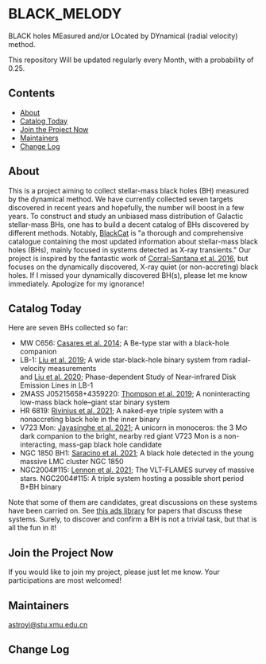 # BLACK_MELODY
BLACK holes MEasured and/or LOcated by DYnamical (radial velocity) method.

This repository Will be updated regularly every Month, with a probability of 0.25.

## Contents
* [About](#About)
* [Catalog Today](#Catalog-Today)
* [Join the Project Now](#Join-the-Project-Now)
* [Maintainers](#Maintainers)
* [Change Log](#Change-Log)

## About
This is a project aiming to collect stellar-mass black holes (BH) measured by the dynamical method.
We have currently collected seven targets discovered in recent years 
and hopefully, the number will boost in a few years.
To construct and study an unbiased mass distribution of Galactic stellar-mass BHs, 
one has to build a decent catalog of BHs discovered by different methods.
Notably, [BlackCat](https://www.astro.puc.cl/BlackCAT/index.php) is 
"a thorough and comprehensive catalogue containing the most updated information about 
stellar-mass black holes (BHs), mainly focused in systems detected as X-ray transients."
Our project is inspired by the fantastic work of 
[Corral-Santana et al. 2016](https://ui.adsabs.harvard.edu/abs/2016A%26A...587A..61C/abstract),
but focuses on the dynamically discovered, X-ray quiet (or non-accreting) black holes.
If I missed your dynamically discovered BH(s), please let me know immediately. Apologize for my ignorance!

## Catalog Today
Here are seven BHs collected so far: 
* MW C656: [Casares et al. 2014](https://ui.adsabs.harvard.edu/abs/2014Natur.505..378C/abstract); A Be-type star with a black-hole companion
* LB-1: [Liu et al. 2019](https://ui.adsabs.harvard.edu/abs/2019Natur.575..618L/abstract); A wide star-black-hole binary system from radial-velocity measurements <br>
  and [Liu et al. 2020](https://ui.adsabs.harvard.edu/abs/2020ApJ...900...42L/abstract); Phase-dependent Study of Near-infrared Disk Emission Lines in LB-1
* 2MASS J05215658+4359220: [Thompson et al. 2019](https://ui.adsabs.harvard.edu/abs/2019Sci...366..637T/abstract); A noninteracting low-mass black hole–giant star binary system
* HR 6819: [Rivinius et al. 2021](https://ui.adsabs.harvard.edu/abs/2020A%26A...637L...3R/abstract); A naked-eye triple system with a nonaccreting black hole in the inner binary
* V723 Mon: [Jayasinghe et al. 2021](https://ui.adsabs.harvard.edu/abs/2021MNRAS.504.2577J/abstract); A unicorn in monoceros: the 3 M⊙ dark companion to the bright, nearby red giant V723 Mon is a non-interacting, mass-gap black hole candidate
* NGC 1850 BH1: [Saracino et al. 2021](https://ui.adsabs.harvard.edu/abs/2021MNRAS.tmp.2924S/abstract); A black hole detected in the young massive LMC cluster NGC 1850
* NGC2004#115: [Lennon et al. 2021](https://ui.adsabs.harvard.edu/abs/2021arXiv211112173L/abstract); The VLT-FLAMES survey of massive stars. NGC2004#115: A triple system hosting a possible short period B+BH binary

Note that some of them are candidates, great discussions on these systems have been carried on.
See [this ads library](https://ui.adsabs.harvard.edu/user/libraries/iUrTvxAJRT6IfZp5d-Mt9Q) for papers that discuss these systems. 
Surely, to discover and confirm a BH is not a trivial task, but that is all the fun in it!


## Join the Project Now

If you would like to join my project, please just let me know. Your participations are most welcomed! 

## Maintainers
astroyi@stu.xmu.edu.cn

## Change Log
